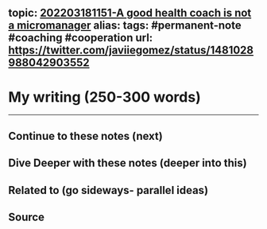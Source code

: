 topic: [202203181151-A good health coach is not a micromanager](.md)
alias: 
tags: #permanent-note #coaching #cooperation 
url: https://twitter.com/javiiegomez/status/1481028988042903552
---

# My writing (250-300 words)

---
## Continue to these notes (next)

## Dive Deeper with these notes (deeper into this)
		
## Related to (go sideways- parallel ideas)
	
## Source